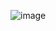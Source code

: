 ![image](https://github.com/helmikhiari/SecureNotes/assets/147750533/3ee52fcf-8c17-4f17-a7e2-1fca905c5f3a)

